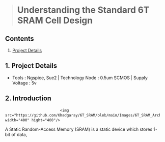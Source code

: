 > # Understanding the Standard 6T SRAM Cell Design
## Contents
1. [Project Details](#1-Project-Details)
## 1. Project Details
- Tools : Ngspice, Sue2 | Technology Node : 0.5um SCMOS | Supply Voltage : 5v
## 2. Introduction
                             <img src="https://github.com/Khadgaray/6T_SRAM/blob/main/Images/6T_SRAM_Architecture.png" width="400" hight="400"/>

A Static Random-Access Memory (SRAM) is a static device which stores 1-bit of data,
